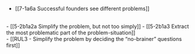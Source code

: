 - [[7-1a6a Successful founders see different problems]]
<br>
- [[5-2b1a2a Simplify the problem, but not too simply]]
- [[5-2b1a3 Extract the most problematic part of the problem-situation]]
<br>
- [[RUL3 - Simplify the problem by deciding the “no-brainer” questions first]]
